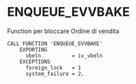 # ENQUEUE_EVVBAKE
Function per bloccare Ordine di vendita

```abap
CALL FUNCTION 'ENQUEUE_EVVBAKE'
    EXPORTING
      vbeln          = iv_vbeln
    EXCEPTIONS
      foreign_lock   = 1
      system_failure = 2.
```
